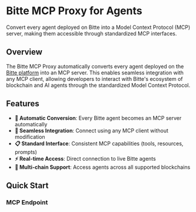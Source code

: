 # Bitte MCP Proxy for Agents

Convert every agent deployed on Bitte into a Model Context Protocol (MCP) server, making them accessible through standardized MCP interfaces.

## Overview

The Bitte MCP Proxy automatically converts every agent deployed on the [Bitte platform](https://bitte.ai) into an MCP server. This enables seamless integration with any MCP client, allowing developers to interact with Bitte's ecosystem of blockchain and AI agents through the standardized Model Context Protocol.

## Features

- **🔄 Automatic Conversion**: Every Bitte agent becomes an MCP server automatically
- **🔌 Seamless Integration**: Connect using any MCP client without modification
- **📋 Standard Interface**: Consistent MCP capabilities (tools, resources, prompts)
- **⚡ Real-time Access**: Direct connection to live Bitte agents
- **🔗 Multi-chain Support**: Access agents across all supported blockchains

## Quick Start

### MCP Endpoint
